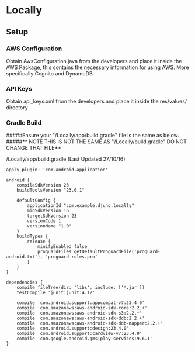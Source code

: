 # Locally

## Setup

### AWS Configuration
Obtain AwsConfiguration.java from the developers and place it inside the AWS Package, this contains the necessary information for using AWS. More specifically Cognito and DynamoDB

### API Keys
Obtain api_keys.xml from the developers and place it inside the res/values/ directory


### Gradle Build
#####Ensure your "/Locally/app/build.gradle" file is the same as below. 
#####** NOTE THIS IS NOT THE SAME AS "/Locally/build.gradle" DO NOT CHANGE THAT FILE**

/Locally/app/build.gradle (Last Updated 27/10/16)
```
apply plugin: 'com.android.application'

android {
    compileSdkVersion 23
    buildToolsVersion "23.0.1"

    defaultConfig {
        applicationId "com.example.djung.locally"
        minSdkVersion 16
        targetSdkVersion 23
        versionCode 1
        versionName "1.0"
    }
    buildTypes {
        release {
            minifyEnabled false
            proguardFiles getDefaultProguardFile('proguard-android.txt'), 'proguard-rules.pro'
        }
    }
}

dependencies {
    compile fileTree(dir: 'libs', include: ['*.jar'])
    testCompile 'junit:junit:4.12'

    compile 'com.android.support:appcompat-v7:23.4.0'
    compile 'com.amazonaws:aws-android-sdk-core:2.2.+'
    compile 'com.amazonaws:aws-android-sdk-s3:2.2.+'
    compile 'com.amazonaws:aws-android-sdk-ddb:2.2.+'
    compile 'com.amazonaws:aws-android-sdk-ddb-mapper:2.2.+'
    compile 'com.android.support:design:23.4.0'
    compile 'com.android.support:cardview-v7:23.4.0'
    compile 'com.google.android.gms:play-services:9.6.1'
}
```
